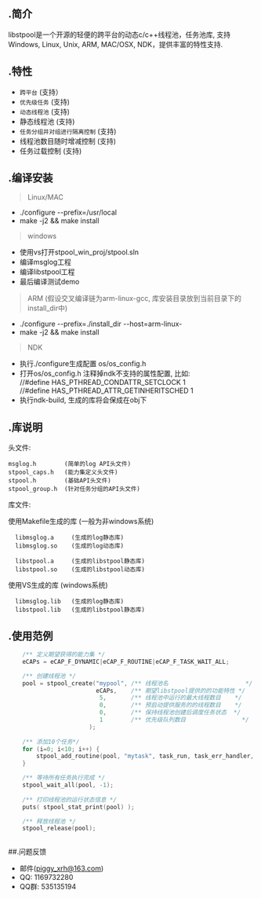 .简介
----
libstpool是一个开源的轻便的跨平台的动态c/c++线程池，任务池库, 支持Windows, Linux, Unix, ARM, MAC/OSX, NDK，提供丰富的特性支持.
			    

.特性
-----
* `跨平台`                      (支持）
* `优先级任务`                  (支持)
* `动态线程池`                  (支持)
* 静态线程池                    (支持)
* `任务分组并对组进行隔离控制`  (支持)
* 线程池数目随时增减控制        (支持)
* 任务过载控制                  (支持)

.编译安装
----
>Linux/MAC
  * ./configure --prefix=/usr/local
  * make -j2 && make install

>windows
  * 使用vs打开stpool_win_proj/stpool.sln
  * 编译msglog工程
  * 编译libstpool工程
  * 最后编译测试demo

>ARM 
  (假设交叉编译链为arm-linux-gcc, 库安装目录放到当前目录下的install_dir中)
  * ./configure --prefix=./install_dir --host=arm-linux-
  * make -j2 && make install

>NDK
 * 执行./configure生成配置 os/os_config.h
 * 打开os/os_config.h 注释掉ndk不支持的属性配置, 比如:  
 //#define HAS_PTHREAD_CONDATTR_SETCLOCK 1  
 //#define HAS_PTHREAD_ATTR_GETINHERITSCHED 1
 * 执行ndk-build, 生成的库将会保成在obj下

.库说明
----
头文件: 
	
	msglog.h        (简单的log API头文件)
	stpool_caps.h   (能力集定义头文件)
	stpool.h        (基础API头文件)
	stpool_group.h  (针对任务分组的API头文件)

库文件:

  使用Makefile生成的库 (一般为非windows系统)

	  libmsglog.a     (生成的log静态库)
	  libmsglog.so    (生成的log动态库)

	  libstpool.a     (生成的libstpool静态库)
	  libstpool.so    (生成的libstpool动态库)

  使用VS生成的库 (windows系统)

	  libmsglog.lib   (生成的log静态库)
	  libstpool.lib   (生成的libstpool静态库)
	
.使用范例
-----
```c++
    /** 定义期望获得的能力集 */
    eCAPs = eCAP_F_DYNAMIC|eCAP_F_ROUTINE|eCAP_F_TASK_WAIT_ALL;

	/** 创建线程池 */
	pool = stpool_create("mypool", /** 线程池名                      */
						 eCAPs,    /** 期望libstpool提供的的功能特性 */
	                      5,	   /** 线程池中运行的最大线程数目    */
				          0,	   /** 预启动提供服务的的线程数目    */
				          0,	   /** 保持线程池创建后调度任务状态  */
				          1		   /** 优先级队列数目                */
					   );
	
	/** 添加10个任务*/
	for (i=0; i<10; i++) {
		stpool_add_routine(pool, "mytask", task_run, task_err_handler, NULL, NULL);
	}

	/** 等待所有任务执行完成 */
	stpool_wait_all(pool, -1);
	
	/** 打印线程池的运行状态信息 */
	puts( stpool_stat_print(pool) );

	/** 释放线程池 */
	stpool_release(pool);
	
```
##.问题反馈
* 邮件(piggy_xrh@163.com)
* QQ: 1169732280
* QQ群: 535135194
		
					
